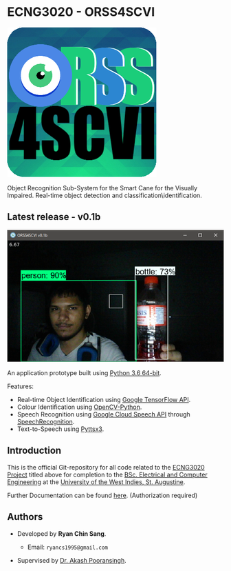 # ECNG3020 - ORSS4SCVI
![image1](https://github.com/RyanChinSang/ECNG3020-ORSS4SCVI/blob/master/BETA/static/logos/logo.png?raw=true)

Object Recognition Sub-System for the Smart Cane for the Visually Impaired. Real-time object detection and classification\identification.

## Latest release - v0.1b
![image2](https://github.com/RyanChinSang/ECNG3020-ORSS4SCVI/blob/master/History/Screenshots/ORSS4SCVI_v0.1b.png?raw=True)

An application prototype built using [Python 3.6 64-bit](https://www.python.org/downloads/release/python-363/).

Features:
* Real-time Object Identification using [Google TensorFlow API](https://github.com/tensorflow/tensorflow).
* Colour Identification using [OpenCV-Python](https://pypi.python.org/pypi/opencv-python).
* Speech Recognition using [Google Cloud Speech API](https://cloud.google.com/speech/) through [SpeechRecognition](https://github.com/Uberi/speech_recognition).
* Text-to-Speech using [Pyttsx3](https://github.com/nateshmbhat/pyttsx3).

## Introduction
This is the official Git-repository for all code related to the [ECNG3020 Project](http://ecng.sta.uwi.edu/ecng/ecng3020/) titled above for completion to the [BSc. Electrical and Computer Engineering](https://sta.uwi.edu/eng/electrical/) at the [University of the West Indies, St. Augustine](http://sta.uwi.edu/).

Further Documentation can be found [here](https://drive.google.com/drive/folders/0B9tE495iG_1PUmFKdUlIcWVoS2c?usp=sharing). (Authorization required)

## Authors
* Developed by **Ryan Chin Sang**.
    * Email: `ryancs1995@gmail.com`

* Supervised by [Dr. Akash Pooransingh](https://sta.uwi.edu/eng/electrical/staff/akash_pooransingh.asp).
